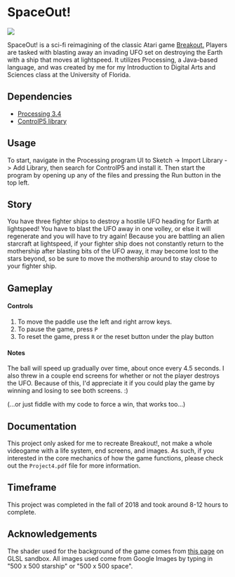 # SpaceOut!
![](https://github.com/jordansmithsgames/jordansmithsgames/blob/main/readmes/spaceout/spaceshooter.gif)

SpaceOut! is a sci-fi reimagining of the classic Atari game [Breakout.](https://en.wikipedia.org/wiki/Breakout_(video_game)) Players are tasked with blasting away an invading UFO set on destroying the Earth with a ship that moves at lightspeed. It utilizes Processing, a Java-based language, and was created by me for my Introduction to Digital Arts and Sciences class at the University of Florida.

## Dependencies
- [Processing 3.4](https://processing.org/reference/)
- [ControlP5 library](http://www.sojamo.de/libraries/controlP5/)

## Usage
To start, navigate in the Processing program UI to Sketch -> Import Library -> Add Library, then search for ControlP5 and install it. Then start the program by opening up any of the files and pressing the Run button in the top left.

## Story
You have three fighter ships to destroy a hostile UFO heading for Earth at lightspeed!
You have to blast the UFO away in one volley, or else it will regenerate and you will
have to try again! Because you are battling an alien starcraft at lightspeed, if your 
fighter ship does not constantly return to the mothership after blasting bits of the 
UFO away, it may become lost to the stars beyond, so be sure to move the mothership 
around to stay close to your fighter ship.

## Gameplay
#### Controls
1. To move the paddle use the left and right arrow keys.
2. To pause the game, press `P`
3. To reset the game, press `R` or the reset button under the play button

#### Notes
The ball will speed up gradually over time, about once every 4.5 seconds.
I also threw in a couple end screens for whether or not the player destroys the UFO.
Because of this, I'd appreciate it if you could play the game by winning and losing to see
both screens. :)
   
(...or just fiddle with my code to force a win, that works too...)

## Documentation
This project only asked for me to recreate Breakout!, not make a whole videogame with a life system, end screens, and images. As such, if you interested in the core mechanics of how the game functions, please check out the `Project4.pdf` file for more information.

## Timeframe
This project was completed in the fall of 2018 and took around 8-12 hours to complete.

## Acknowledgements
The shader used for the background of the game comes from [this page](http://glslsandbox.com/e#49809.3) on GLSL sandbox.
All images used come from Google Images by typing in "500 x 500 starship" or "500 x 500 space".
